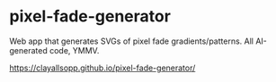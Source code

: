 # pixel-fade-generator
Web app that generates SVGs of pixel fade gradients/patterns. All AI-generated code, YMMV.

https://clayallsopp.github.io/pixel-fade-generator/
